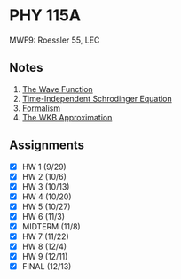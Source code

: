# PHY 115A
MWF9: Roessler 55, LEC
## Notes
1. [The Wave Function](wave-function.md)
2. [Time-Independent Schrodinger Equation](time-independent-schrodinger-equation.md)
3. [Formalism](formalism.md)
4. [The WKB Approximation](wkb-approximation.md)
## Assignments
- [x] HW 1 (9/29)
- [x] HW 2 (10/6)
- [x] HW 3 (10/13)
- [x] HW 4 (10/20)
- [x] HW 5 (10/27)
- [x] HW 6 (11/3)
- [x] MIDTERM (11/8)
- [x] HW 7 (11/22)
- [x] HW 8 (12/4)
- [x] HW 9 (12/11)
- [x] FINAL (12/13)